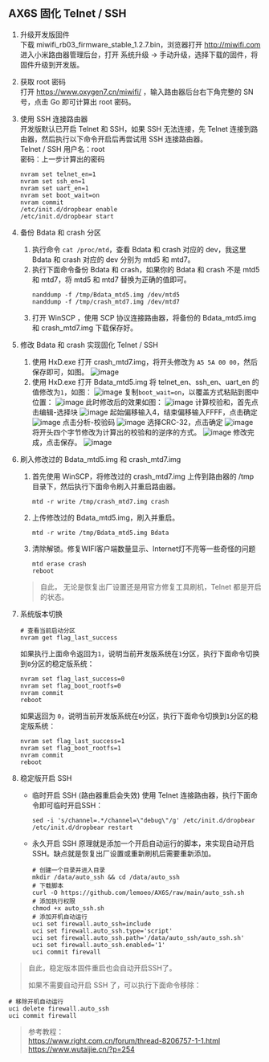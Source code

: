 ## AX6S 固化  Telnet / SSH

1. 升级开发版固件  
下载 miwifi_rb03_firmware_stable_1.2.7.bin，浏览器打开 http://miwifi.com 进入小米路由器管理后台，打开 系统升级 -> 手动升级，选择下载的固件，将固件升级到开发版。

2. 获取 root 密码  
打开  https://www.oxygen7.cn/miwifi/ ，输入路由器后台右下角完整的 SN 号，点击 Go 即可计算出 root 密码。

3. 使用 SSH 连接路由器  
开发版默认已开启 Telnet 和 SSH，如果 SSH 无法连接，先 Telnet 连接到路由器，然后执行以下命令开启后再尝试用 SSH 连接路由器。  
Telnet / SSH 用户名：root  
密码：上一步计算出的密码
    ```shell
    nvram set telnet_en=1
    nvram set ssh_en=1
    nvram set uart_en=1
    nvram set boot_wait=on
    nvram commit
    /etc/init.d/dropbear enable
    /etc/init.d/dropbear start
    ```

4. 备份 Bdata 和 crash 分区
    1. 执行命令 `cat /proc/mtd`，查看 Bdata 和 crash 对应的 dev，我这里 Bdata 和 crash 对应的 dev 分别为 mtd5 和 mtd7。
    2. 执行下面命令备份 Bdata 和 crash，如果你的 Bdata 和 crash 不是 mtd5 和 mtd7，将 mtd5 和 mtd7 替换为正确的值即可。
        ```shell
        nanddump -f /tmp/Bdata_mtd5.img /dev/mtd5
        nanddump -f /tmp/crash_mtd7.img /dev/mtd7
        ```
    3. 打开 WinSCP ，使用 SCP 协议连接路由器，将备份的 Bdata_mtd5.img 和 crash_mtd7.img 下载保存好。

5. 修改 Bdata 和 crash 实现固化 Telnet / SSH
    1. 使用 HxD.exe 打开 crash_mtd7.img，将开头修改为 `A5 5A 00 00`，然后保存即可，如图。
    ![image](https://github.com/lemoeo/AX6S/raw/main/doc/1.png)
    2. 使用 HxD.exe 打开 Bdata_mtd5.img
    将 telnet_en、ssh_en、uart_en 的值修改为`1`，如图：
    ![image](https://github.com/lemoeo/AX6S/raw/main/doc/2.png)
    复制`boot_wait=on`，以覆盖方式粘贴到图中位置：
    ![image](https://github.com/lemoeo/AX6S/raw/main/doc/3.png)
    此时修改后的效果如图：
    ![image](https://github.com/lemoeo/AX6S/raw/main/doc/4.png)
    计算校验和，首先点击编辑-选择块
    ![image](https://github.com/lemoeo/AX6S/raw/main/doc/5.png)
    起始偏移输入4，结束偏移输入FFFF，点击确定
    ![image](https://github.com/lemoeo/AX6S/raw/main/doc/6.png)
    点击分析-校验码
    ![image](https://github.com/lemoeo/AX6S/raw/main/doc/7.png)
    选择CRC-32，点击确定
    ![image](https://github.com/lemoeo/AX6S/raw/main/doc/8.png)
    将开头四个字节修改为计算出的校验和的逆序的方式。
    ![image](https://github.com/lemoeo/AX6S/raw/main/doc/9.png)
    修改完成，点击保存。
    ![image](https://github.com/lemoeo/AX6S/raw/main/doc/10.png)

6. 刷入修改过的 Bdata_mtd5.img 和 crash_mtd7.img
    1. 首先使用 WinSCP，将修改过的 crash_mtd7.img 上传到路由器的 /tmp 目录下，然后执行下面命令刷入并重启路由器。
        ```shell
        mtd -r write /tmp/crash_mtd7.img crash
        ```
    2. 上传修改过的 Bdata_mtd5.img，刷入并重启。
        ```shell
        mtd -r write /tmp/Bdata_mtd5.img Bdata
        ```
    3. 清除解锁。修复WIFI客户端数量显示、Internet灯不亮等一些奇怪的问题
        ```
        mtd erase crash
        reboot
        ```
    > 自此， 无论是恢复出厂设置还是用官方修复工具刷机，Telnet 都是开启的状态。

7. 系统版本切换  
    ```
    # 查看当前启动分区
    nvram get flag_last_success
    ```
    如果执行上面命令返回为`1`，说明当前开发版系统在`1`分区，执行下面命令切换到`0`分区的稳定版系统：
    ```
    nvram set flag_last_success=0
    nvram set flag_boot_rootfs=0
    nvram commit
    reboot
    ```
    如果返回为 `0`，说明当前开发版系统在`0`分区，执行下面命令切换到`1`分区的稳定版系统：
    ```
    nvram set flag_last_success=1
    nvram set flag_boot_rootfs=1
    nvram commit
    reboot
    ```

8. 稳定版开启 SSH
    - 临时开启 SSH (路由器重启会失效)
    使用 Telnet 连接路由器，执行下面命令即可临时开启SSH：
      ```
      sed -i 's/channel=.*/channel=\"debug\"/g' /etc/init.d/dropbear
      /etc/init.d/dropbear restart
      ```
    - 永久开启 SSH
    原理就是添加一个开启自动运行的脚本，来实现自动开启 SSH。缺点就是恢复出厂设置或重新刷机后需要重新添加。
      ```shell
      # 创建一个目录并进入目录
      mkdir /data/auto_ssh && cd /data/auto_ssh
      # 下载脚本
      curl -O https://github.com/lemoeo/AX6S/raw/main/auto_ssh.sh
      # 添加执行权限
      chmod +x auto_ssh.sh
      # 添加开机自动运行
      uci set firewall.auto_ssh=include
      uci set firewall.auto_ssh.type='script'
      uci set firewall.auto_ssh.path='/data/auto_ssh/auto_ssh.sh'
      uci set firewall.auto_ssh.enabled='1'
      uci commit firewall
      ```

> 自此，稳定版本固件重启也会自动开启SSH了。
> 
> 如果不需要自动开启 SSH 了，可以执行下面命令移除：
```
# 移除开机自动运行
uci delete firewall.auto_ssh
uci commit firewall
```

> 参考教程：  
> https://www.right.com.cn/forum/thread-8206757-1-1.html  
> https://www.wutaijie.cn/?p=254
